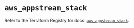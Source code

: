 # `aws_appstream_stack`

Refer to the Terraform Registry for docs: [`aws_appstream_stack`](https://registry.terraform.io/providers/hashicorp/aws/4.67.0/docs/resources/appstream_stack).
